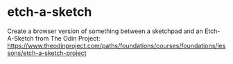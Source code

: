 # etch-a-sketch
Create a browser version of something between a sketchpad and an Etch-A-Sketch
from The Odin Project: https://www.theodinproject.com/paths/foundations/courses/foundations/lessons/etch-a-sketch-project
